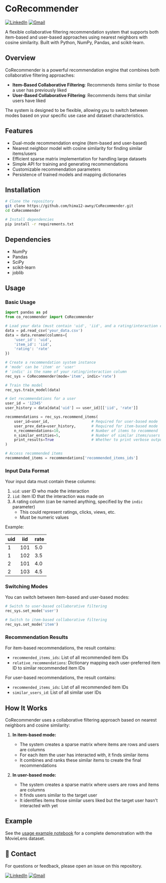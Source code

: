 # CoRecommender

[![LinkedIn](https://img.shields.io/badge/LinkedIn-Profile-blue?logo=linkedin)](https://www.linkedin.com/in/ibrahim-awny/)
[![Gmail](https://img.shields.io/badge/Gmail-Email-red?logo=gmail)](mailto:hima12awny@gmail.com)


A flexible collaborative filtering recommendation system that supports both item-based and user-based approaches using nearest neighbors with cosine similarity. Built with Python, NumPy, Pandas, and scikit-learn.

## Overview

CoRecommender is a powerful recommendation engine that combines both collaborative filtering approaches:

- **Item-Based Collaborative Filtering**: Recommends items similar to those a user has previously liked
- **User-Based Collaborative Filtering**: Recommends items that similar users have liked

The system is designed to be flexible, allowing you to switch between modes based on your specific use case and dataset characteristics.

## Features

- Dual-mode recommendation engine (item-based and user-based)
- Nearest neighbor model with cosine similarity for finding similar items/users
- Efficient sparse matrix implementation for handling large datasets
- Simple API for training and generating recommendations
- Customizable recommendation parameters
- Persistence of trained models and mapping dictionaries

## Installation

```bash
# Clone the repository
git clone https://github.com/hima12-awny/CoRecommender.git
cd CoRecommender

# Install dependencies
pip install -r requirements.txt
```

## Dependencies

- NumPy
- Pandas
- SciPy
- scikit-learn
- joblib

## Usage

### Basic Usage

```python
import pandas as pd
from co_recommender import CoRecommender

# Load your data (must contain 'uid', 'iid', and a rating/interaction column)
data = pd.read_csv('your_data.csv')
data = data.rename(columns={
    'user_id': 'uid',
    'item_id': 'iid',
    'rating': 'rate'
})

# Create a recommendation system instance
# 'mode' can be 'item' or 'user'
# 'indic' is the name of your rating/interaction column
rec_sys = CoRecommender(mode='item', indic='rate')

# Train the model
rec_sys.train_model(data)

# Get recommendations for a user
user_id = '12345'
user_history = data[data['uid'] == user_id][['iid', 'rate']]

recommendations = rec_sys.recommend_items(
    user_id=user_id,                   # Required for user-based mode
    user_prev_data=user_history,       # Required for item-based mode
    n_recommendations=10,              # Number of items to recommend
    n_similar_entities=5,              # Number of similar items/users to consider
    print_results=True                 # Whether to print verbose output
)

# Access recommended items
recommended_items = recommendations['recommended_items_ids']
```

### Input Data Format

Your input data must contain these columns:
1. `uid`: user ID who made the interaction
2. `iid`: item ID that the interaction was made on
3. A rating column (can be named anything, specified by the `indic` parameter)
   - This could represent ratings, clicks, views, etc.
   - Must be numeric values

Example:

| uid | iid | rate |
|-----|-----|------|
| 1   | 101 | 5.0  |
| 1   | 102 | 3.5  |
| 2   | 101 | 4.0  |
| 2   | 103 | 4.5  |

### Switching Modes

You can switch between item-based and user-based modes:

```python
# Switch to user-based collaborative filtering
rec_sys.set_mode('user')

# Switch to item-based collaborative filtering
rec_sys.set_mode('item')
```

### Recommendation Results

For item-based recommendations, the result contains:
- `recommended_items_ids`: List of all recommended item IDs
- `relative_recommendations`: Dictionary mapping each user-preferred item ID to similar recommended item IDs

For user-based recommendations, the result contains:
- `recommended_items_ids`: List of all recommended item IDs
- `similar_users_id`: List of all similar user IDs



## How It Works

CoRecommender uses a collaborative filtering approach based on nearest neighbors and cosine similarity:

1. **In item-based mode:**
   - The system creates a sparse matrix where items are rows and users are columns
   - For each item the user has interacted with, it finds similar items
   - It combines and ranks these similar items to create the final recommendations

2. **In user-based mode:**
   - The system creates a sparse matrix where users are rows and items are columns
   - It finds users similar to the target user
   - It identifies items those similar users liked but the target user hasn't interacted with yet

## Example

See the [usage example notebook](./usage_example.ipynb) for a complete demonstration with the MovieLens dataset.

## 📧 Contact

For questions or feedback, please open an issue on this repository.

[![LinkedIn](https://img.shields.io/badge/LinkedIn-Profile-blue?logo=linkedin)](https://www.linkedin.com/in/ibrahim-awny/)
[![Gmail](https://img.shields.io/badge/Gmail-Email-red?logo=gmail)](mailto:hima12awny@gmail.com)
